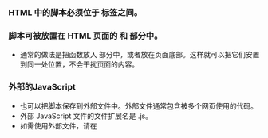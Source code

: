 ### HTML 中的脚本必须位于 <script> 与 </script> 标签之间。
### 脚本可被放置在 HTML 页面的 <body> 和 <head> 部分中。
* 通常的做法是把函数放入 <head> 部分中，或者放在页面底部。这样就可以把它们安置到同一处位置，不会干扰页面的内容。
  
### 外部的JavaScript
* 也可以把脚本保存到外部文件中。外部文件通常包含被多个网页使用的代码。
* 外部 JavaScript 文件的文件扩展名是 .js。
* 如需使用外部文件，请在 <script> 标签的 "src" 属性中设置该 .js 文件
* **外部脚本不能包含 <script> 标签。**
  
### 操作 HTML 元素
* 如需从 JavaScript 访问某个 HTML 元素，您可以使用 document.getElementById(id) 方法。
* 请使用 "id" 属性来标识 HTML 元素
* `document.getElementById("demo").innerHTML="我的第一段 JavaScript";`浏览器将访问 id="demo" 的 HTML 元素，并把它的内容（innerHTML）替换为 "My First JavaScript"。
* 使用 document.write() 仅仅向文档输出写内容。如果在文档已完成加载后执行 document.write，整个 HTML 页面将被覆盖
### 分号";"
* 分号用于分隔 JavaScript 语句。
* 通常我们在每条可执行的语句结尾添加分号。
* 使用分号的另一用处是在一行中编写多条语句。
* **在 JavaScript 中，用分号来结束语句是可选的。**
### JavaScript 代码
* JavaScript 代码（或者只有 JavaScript）是 JavaScript 语句的序列。
* 浏览器会按照编写顺序来执行每条语句。
### JavaScript 代码块
* JavaScript 语句通过代码块的形式进行组合。
* 块由左花括号开始，由右花括号结束。
* 块的作用是使语句序列一起执行。
* JavaScript 函数是将语句组合在块中的典型例子。
### JavaScript 对大小写敏感。
* JavaScript 对大小写是敏感的。
* 当编写 JavaScript 语句时，请留意是否关闭大小写切换键。
* 函数 getElementById 与 getElementbyID 是不同的。
* 同样，变量 myVariable 与 MyVariable 也是不同的。
## Js变量
### 变量是存储信息的容器
* 变量必须以字母开头
* 变量也能以 $ 和 _ 符号开头（不过我们不推荐这么做）
* 变量名称对大小写敏感（y 和 Y 是不同的变量）
### 声明（创建） JavaScript 变量
* 在 JavaScript 中创建变量通常称为“声明”变量。
* 使用 var 关键词来声明变量：
```
var carname;
```
* 变量声明之后，该变量是空的（它没有值）。
* 如需向变量赋值，请使用等号：
```
carname="Volvo";
```
* 不过，也可以在声明变量时对其赋值：
```
var carname="Volvo";
```
### Value = undefined
* 在计算机程序中，经常会声明无值的变量。未使用值来声明的变量，其值实际上是 undefined。
* 在执行过以下语句后，变量 carname 的值将是 undefined：
```
var carname;
```
### 重新声明 JavaScript 变量
* 如果重新声明 JavaScript 变量，该变量的值不会丢失：
* 在以下两条语句执行后，变量 carname 的值依然是 "Volvo"：
```
var carname="Volvo";
var carname;
```
### JavaScript 拥有动态类型
* JavaScript 拥有动态类型。这意味着相同的变量可用作不同的类型：
```
var x                // x 为 undefined
var x = 6;           // x 为数字
var x = "Bill";      // x 为字符串
```
## JS数据类型
### JavaScript 字符串
* 字符串是存储字符（比如 "Bill Gates"）的变量。
* 字符串可以是引号中的任意文本。您可以使用单引号或双引号
* 可以在字符串中使用引号，只要不匹配包围字符串的引号即可
```
var answer="Nice to meet you!";
var answer="He is called 'Bill'";
var answer='He is called "Bill"';
```
### JavaScript 数字
* JavaScript 只有一种数字类型。数字可以带小数点，也可以不带
* 极大或极小的数字可以通过科学（指数）计数法来书写
```
var x1=34.00;      //使用小数点来写
var x2=34;         //不使用小数点来写
var y=123e5;      // 12300000
var z=123e-5;     // 0.00123
```
### JavaScript 布尔
* 布尔（逻辑）只能有两个值：true 或 false
### JavaScript 数组
* 有三种形式
```
    <script>
        //①
        //var arrays = new Array("cat","dog","pig");
        //②
        //var arrays = ["cat","dog","pig"];
        //③
        var arrays = new Array();
        arrays[0] = "cat";
        arrays[1] = "pig";
        arrays[2] = "dog";
        for(var i=0; i<arrays.length; i++){
            document.write(arrays[i] + "<br>");
        }
    </script>
```
### JavaScript 对象
* 对象由花括号分隔。在括号内部，对象的属性以名称和值对的形式 (name : value) 来定义。属性由逗号分隔：
```
    <script>
        var person = {name:"zhangmiao", age:20, school:"河工大"}
        document.write(person.name + "<br>");//第一种寻址方式
        document.write(person["age"] + "<br>");//第二种寻址方式
        document.write(person.school + "<br>");
    </script>
```
### Undefined 和 Null
* Undefined 这个值表示变量不含有值。
* 可以通过将变量的值设置为 null 来清空变量
```
		<script>
			var person;
			var car = "Volvo";
			document.write(person + "<br>");//undefined
			document.write(car + "<br>");//Volvo
			car = null;
			document.write(car + "<br>");//null
		</script>
```
### 声明变量类型
* 当您声明新变量时，可以使用关键词 "new" 来声明其类型：
```
var carname=new String;
var x=      new Number;
var y=      new Boolean;
var cars=   new Array;
var person= new Object;
```
* JavaScript 变量均为对象。当您声明一个变量时，就创建了一个新的对象
## Js对象
* **JavaScript 中的所有事物都是对象：字符串、数字、数组、日期、函数，等等。在 JavaScript 中，对象是拥有属性和方法的数据**
### 属性和方法
* 属性是与对象相关的值。
* 方法是能够在对象上执行的动作
### JavaScript 中的对象
* 在 JavaScript 中，对象是数据（变量），拥有属性和方法。
* 当这样声明一个 JavaScript 变量时：
  * var txt = "Hello";
* 实际上已经创建了一个 JavaScript 字符串对象。字符串对象拥有内建的属性 length。对于上面的字符串来说，length 的值是 5。字符串对象同时拥有若干个内建的方法。
* **在面向对象的语言中，属性和方法常被称为对象的成员。**
## Js函数
* **函数是由事件驱动的或者当它被调用时执行的可重复使用的代码块。**
### JavaScript 函数语法
* 函数就是包裹在花括号中的代码块，前面使用了关键词 function：
```
function functionname()
{
  这里是要执行的代码
}
```
* 当调用该函数时，会执行函数内的代码。
* 可以在某事件发生时直接调用函数（比如当用户点击按钮时），并且可由 JavaScript 在任何位置进行调用。
* **提示：JavaScript 对大小写敏感。关键词 function 必须是小写的，并且必须以与函数名称相同的大小写来调用函数。
### 调用带参数的函数
* 在调用函数时，可以向其传递值，这些值被称为参数。
* 这些参数可以在函数中使用。
* 可以发送任意多的参数，由逗号 (,) 分隔：
  * myFunction(argument1,argument2)
* 当声明函数时，请把参数作为变量来声明：
```
function myFunction(var1,var2)
{
  这里是要执行的代码
}
```
* 变量和参数必须以一致的顺序出现。第一个变量就是第一个被传递的参数的给定的值，以此类推
### JavaScript 变量的生存期
* JavaScript 变量的生命期从它们被声明的时间开始。
* 局部变量会在函数运行以后被删除。
* 全局变量会在页面关闭后被删除。
### 向未声明的 JavaScript 变量来分配值
* 如果把值赋给尚未声明的变量，该变量将被自动作为全局变量声明。
* 这条语句：
  * carname="Volvo";
* 将声明一个全局变量 carname，即使它在函数内执行。
### JS运算符
* **如果把数字与字符串相加，结果将成为字符串。**
## JS比较与逻辑运算符
* `===`运算符，比较的是`值和类型`，例如x = 5,x === "5" 为false，因为类型不相同。
## JS条件语句
* if or if...else  or if...else if...else
* switch
### switch
* switch 语句用于基于不同的条件来执行不同的动作。
* default 关键词
  * 用 default 关键词来规定匹配不存在时做的事情
## JS 循环
* 循环可以将代码块执行指定的次数。
* 不同类型的循环
  * JavaScript 支持不同类型的循环：
  * for - 循环代码块一定的次数
  * for/in - 循环遍历对象的属性
  * while - 当指定的条件为 true 时循环指定的代码块
  * do/while - 同样当指定的条件为 true 时循环指定的代码块
### for循环
```
for (语句 1; 语句 2; 语句 3)
  {
  被执行的代码块
  }
```
* **语句 1
  * 通常我们会使用语句 1 初始化循环中所用的变量 (var i=0)。
  * 语句 1 是可选的，也就是说不使用语句 1 也可以。
  * 可以在语句 1 中初始化任意（或者多个）值：
```
for (var i=0,len=cars.length; i<len; i++)
{
  document.write(cars[i] + "<br>");
}
```
* **语句 2
  * 通常语句 2 用于评估初始变量的条件。
  * 语句 2 同样是可选的。
  * 如果语句 2 返回 true，则循环再次开始，如果返回 false，则循环将结束。
  * 提示：如果省略了语句 2，那么必须在循环内提供 break。否则循环就无法停下来。这样有可能令浏览器崩溃。
* **语句 3
  * 通常语句 3 会增加初始变量的值。
  * 语句 3 也是可选的。
  * 语句 3 有多种用法。增量可以是负数 (i--)，或者更大 (i=i+15)。
  * 语句 3 也可以省略（比如当循环内部有相应的代码时）
```
var i=0,len=cars.length;
for (; i<len; )
{
  document.write(cars[i] + "<br>");
i++;
}
```
### For/In 循环
* JavaScript for/in 语句循环遍历对象的属性
```
var person={fname:"John",lname:"Doe",age:25};
for (x in person)
{
  txt=txt + person[x];
}
```
### while循环
### do/while 循环
* do/while 循环是 while 循环的变体。该循环会执行一次代码块，在检查条件是否为真之前，然后如果条件为真的话，就会重复这个循环。
```
do
  {
  需要执行的代码
  }
while (条件);
```
### Break 和 Continue 语句
* break 语句用于跳出循环。
* continue 用于跳过循环中的一个迭代。
* **JavaScript 标签
  * 如需标记 JavaScript 语句，请在语句之前加上冒号： label：语句
  * break 和 continue 语句仅仅是能够跳出代码块的语句
  * continue 语句（带有或不带标签引用）只能用在循环中。
  * break 语句（不带标签引用），只能用在循环或 switch 中。
  * 通过标签引用，break 语句可用于跳出任何 JavaScript 代码块：
```
cars=["BMW","Volvo","Saab","Ford"];
list:
{
	document.write(cars[0] + "<br>");
	document.write(cars[1] + "<br>");
	document.write(cars[2] + "<br>");
	break list;
	document.write(cars[3] + "<br>");
	document.write(cars[4] + "<br>");
	document.write(cars[5] + "<br>");
}
```
## JavaScript 错误 - Throw、Try 和 Catch
* try 语句测试代码块的错误。
* catch 语句处理错误。
* throw 语句创建自定义错误。
```
try
  {
  //在这里运行代码
  }
catch(err)
  {
  //在这里处理错误
  }
```
### Throw 语句
* throw 语句允许我们创建自定义错误。
* 正确的技术术语是：创建或抛出异常（exception）。
* 如果把 throw 与 try 和 catch 一起使用，那么您能够控制程序流，并生成自定义的错误消息。
* 语法: throw exception
* 异常可以是 JavaScript 字符串、数字、逻辑值或对象
# JS DOM(文档对象模型)
* **查找 HTML 元素
  * 通过 id 找到 HTML 元素  //getElementById
  * 通过标签名找到 HTML 元素//getElementsByTagName
  * 通过类名找到 HTML 元素
## DOM HTML
* **HTML DOM 允许 JavaScript 改变 HTML 元素的内容。
### 改变 HTML 输出流
* 在 JavaScript 中，document.write() 可用于直接向 HTML 输出流写内容。
* 提示：**绝不要使用在文档加载之后使用 document.write()。这会覆盖该文档。
### 改变 HTML 内容
* 修改 HTML 内容的最简单的方法时使用 innerHTML 属性。
* 如需改变 HTML 元素的HTML DOM 允许 JavaScript 改变 HTML 元素的样式内容，请使用这个语法：
  * document.getElementById(id).innerHTML=new HTML
### 改变 HTML 属性
* 如需改变 HTML 元素的属性，请使用这个语法：document.getElementById(id).attribute=new value
## DOM CSS
* **HTML DOM 允许 JavaScript 改变 HTML 元素的样式
### 改变 HTML 样式
* 如需改变 HTML 元素的样式，请使用这个语法：document.getElementById(id).style.property=new style
* 隐藏文本：document.getElementById('demo').style.visibility = 'hidden'
* 显示文本：document.getElementById('demo').style.visibility = 'visible'
## DOM 事件
* HTML DOM 使 JavaScript 有能力对 HTML 事件做出反应。
> HTML 事件的例子：<br>
  > 当用户点击鼠标时<br>
  > 当网页已加载时<br>
  > 当图像已加载时<br>
  > 当鼠标移动到元素上时<br>
  > 当输入字段被改变时<br>
  > 当提交 HTML 表单时<br>
  > 当用户触发按键时
### onload 和 onunload 事件
* onload 和 onunload 事件会在用户进入或离开页面时被触发。
* onload 事件可用于检测访问者的浏览器类型和浏览器版本，并基于这些信息来加载网页的正确版本。
* onload 和 onunload 事件可用于处理 cookie。
### onchange 事件
* onchange 事件常结合对输入字段的验证来使用。
* 例如：当用户改变输入字段的内容时，会调用 upperCase() 函数
### onmouseover 和 onmouseout 事件
* onmouseover 和 onmouseout 事件可用于在用户的鼠标移至 HTML 元素上方或移出元素时触发函数。
### onmousedown、onmouseup 以及 onclick 事件
* onmousedown, onmouseup 以及 onclick 构成了鼠标点击事件的所有部分。首先当点击鼠标按钮时，会触发 onmousedown 事件，当释放鼠标按钮时，会触发 onmouseup 事件，最后，当完成鼠标点击时，会触发 onclick 事件。

















